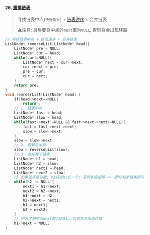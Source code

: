 #### 26. [重排链表](https://leetcode.cn/problems/LGjMqU/)

> 寻找链表中点(`快慢指针`) + [链表逆序](/剑指offer/24.%20%E5%8F%8D%E8%BD%AC%E9%93%BE%E8%A1%A8.md) + 合并链表
> 
> ⚠️注意: 最后要将中点的`next`置为`NULL`, 否则将会出现环路

```CPP
// 寻找链表中点 + 链表逆序 + 合并链表
ListNode* reverseList(ListNode* head){
    ListNode* pre = NULL;
    ListNode* cur = head;
    while(cur!=NULL){
        ListNode* next = cur->next;
        cur->next = pre;
        pre = cur;
        cur = next;
    }
    return pre;
}
void reorderList(ListNode* head) {
    if(head->next==NULL)
        return ;
    // 1. 链表中点
    ListNode* fast = head;
    ListNode* slow = head;
    while(fast->next!=NULL && fast->next->next!=NULL){
        fast = fast->next->next;
        slow = slow->next;
    }
    slow = slow->next;
    // 2. 翻转后半段
    slow = reverseList(slow);
    // 3. 合并两个链表
    ListNode* h1 = head;
    ListNode* h2 = slow;
    ListNode* next1 = head;
    ListNode* next2 = slow;
    // 如果链表是奇数, h1将比h2长一个; 否则长度相等 => 用h2判断结束即可
    while(h2 != NULL){
        next1 = h1->next;
        next2 = h2->next;
        h1->next = h2;
        h2->next = next1;
        h1 = next1;
        h2 = next2;
    }
    // 别忘了把中点next置为NULL, 否则将会出现环路
    h1->next = NULL;
}
```